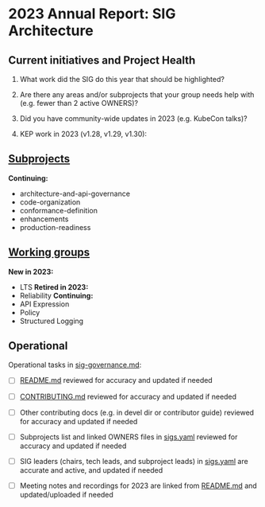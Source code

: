 # 2023 Annual Report: SIG Architecture

## Current initiatives and Project Health

1. What work did the SIG do this year that should be highlighted?

<!--
   Some example items that might be worth highlighting:
   - Major KEP advancement
   - Important initiatives that aren't tracked via KEPs
   - Paying down significant tech debt
   - Governance and leadership changes
-->

2. Are there any areas and/or subprojects that your group needs help with (e.g. fewer than 2 active OWNERS)?


3. Did you have community-wide updates in 2023 (e.g. KubeCon talks)?

<!--
  Examples include links to email, slides, or recordings.
-->

4. KEP work in 2023 (v1.28, v1.29, v1.30):
<!--
   TODO: Uncomment the following auto-generated list of KEPs, once reviewed & updated for correction.

   Note: This list is generated from the KEP metadata in kubernetes/enhancements repository.
      If you find any discrepancy in the generated list here, please check the KEP metadata.
      Please raise an issue in kubernetes/community, if the KEP metadata is correct but the generated list is incorrect.
-->

<!-- 


  - Stable
    - [3935 - Support Oldest Node And Newest Control Plane](https://github.com/kubernetes/enhancements/tree/master/keps/sig-architecture/3935-oldest-node-newest-control-plane) - v1.28
    - [4402 - Go workspaces for k/k](https://github.com/kubernetes/enhancements/tree/master/keps/sig-architecture/4402-go-workspaces) - v1.30 -->

## [Subprojects](https://git.k8s.io/community/sig-architecture#subprojects)


**Continuing:**
  - architecture-and-api-governance
  - code-organization
  - conformance-definition
  - enhancements
  - production-readiness

## [Working groups](https://git.k8s.io/community/sig-architecture#working-groups)

**New in 2023:**
 - LTS
**Retired in 2023:**
 - Reliability
**Continuing:**
 - API Expression
 - Policy
 - Structured Logging

## Operational

Operational tasks in [sig-governance.md]:
- [ ] [README.md] reviewed for accuracy and updated if needed
- [ ] [CONTRIBUTING.md] reviewed for accuracy and updated if needed
- [ ] Other contributing docs (e.g. in devel dir or contributor guide) reviewed for accuracy and updated if needed
- [ ] Subprojects list and linked OWNERS files in [sigs.yaml] reviewed for accuracy and updated if needed
- [ ] SIG leaders (chairs, tech leads, and subproject leads) in [sigs.yaml] are accurate and active, and updated if needed
- [ ] Meeting notes and recordings for 2023 are linked from [README.md] and updated/uploaded if needed


[CONTRIBUTING.md]: https://git.k8s.io/community/sig-architecture/CONTRIBUTING.md
[sig-governance.md]: https://git.k8s.io/community/committee-steering/governance/sig-governance.md
[README.md]: https://git.k8s.io/community/sig-architecture/README.md
[sigs.yaml]: https://git.k8s.io/community/sigs.yaml
[devel]: https://git.k8s.io/community/contributors/devel/README.md
